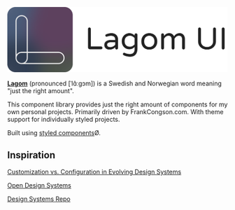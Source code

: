 ![lagom-ui](public/lagom-logo.png)

[**Lagom**](https://en.wikipedia.org/wiki/Lagom) (pronounced [ˈlɑ̂ːɡɔm]) is a Swedish and Norwegian word meaning "just the right amount".

This component library provides just the right amount of components for my own personal projects. Primarily driven by FrankCongson.com. With theme support for individually styled projects.

Built using [styled components](https://styled-components.com/)Ø.

## Inspiration

[Customization vs. Configuration in Evolving Design Systems](https://engineering.atspotify.com/2021/04/28/customization-vs-configuration-in-evolving-design-systems/)

[Open Design Systems](https://www.designsystems.com/open-design-systems/)

[Design Systems Repo](https://designsystemsrepo.com/design-systems)
